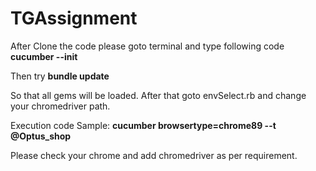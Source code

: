 # TGAssignment

After Clone the code please goto terminal and type following code
**cucumber --init**

Then try 
**bundle update**

So that all gems will be loaded. After that goto envSelect.rb and change your chromedriver path.

Execution code Sample:
**cucumber browsertype=chrome89 --t  @Optus_shop**

Please check your chrome and add chromedriver as per requirement.


